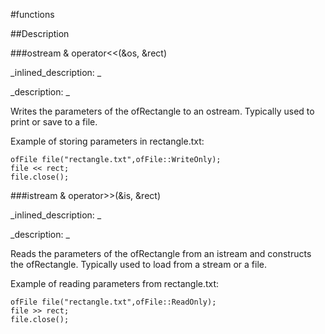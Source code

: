 #functions

##Description





<!----------------------------------------------------------------------------->

###ostream & operator<<(&os, &rect)

<!--
_syntax: operator<<(&os, &rect)_
_name: operator<<_
_returns: ostream &_
_returns_description: _
_parameters: ostream &os, const ofRectangle &rect_
_version_started: _
_version_deprecated: _
_summary: _
_constant: False_
_static: False_
_visible: True_
_advanced: False_
-->

_inlined_description: _







_description: _

Writes the parameters of the ofRectangle to an ostream.
Typically used to print or save to a file.

Example of storing parameters in rectangle.txt:
~~~~{.cpp}
ofFile file("rectangle.txt",ofFile::WriteOnly);
file << rect;
file.close();
~~~~




<!----------------------------------------------------------------------------->

###istream & operator>>(&is, &rect)

<!--
_syntax: operator>>(&is, &rect)_
_name: operator>>_
_returns: istream &_
_returns_description: _
_parameters: istream &is, ofRectangle &rect_
_version_started: _
_version_deprecated: _
_summary: _
_constant: False_
_static: False_
_visible: True_
_advanced: False_
-->

_inlined_description: _







_description: _


Reads the parameters of the ofRectangle from an istream and constructs the ofRectangle.
Typically used to load from a stream or a file.

Example of reading parameters from rectangle.txt:
~~~~{.cpp}
ofFile file("rectangle.txt",ofFile::ReadOnly);
file >> rect;
file.close();
~~~~




<!----------------------------------------------------------------------------->

